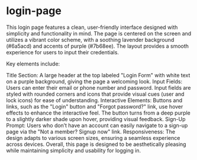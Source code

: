 # login-page

This login page features a clean, user-friendly interface designed with simplicity and functionality in mind. The page is centered on the screen and utilizes a vibrant color scheme, with a soothing lavender background (#6a5acd) and accents of purple (#7b68ee). The layout provides a smooth experience for users to input their credentials.

Key elements include: 

Title Section: A large header at the top labeled "Login Form" with white text on a purple background, giving the page a welcoming look.
Input Fields: Users can enter their email or phone number and password. Input fields are styled with rounded corners and icons that provide visual cues (user and lock icons) for ease of understanding.
Interactive Elements: Buttons and links, such as the "Login" button and "Forgot password?" link, use hover effects to enhance the interactive feel. The button turns from a deep purple to a slightly darker shade upon hover, providing visual feedback.
Sign-Up Prompt: Users who don’t have an account can easily navigate to a sign-up page via the "Not a member? Signup now" link.
Responsiveness: The design adapts to various screen sizes, ensuring a seamless experience across devices.
Overall, this page is designed to be aesthetically pleasing while maintaining simplicity and usability for logging in.
